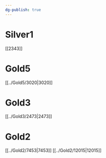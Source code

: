 ```yaml
---
dg-publish: true
---
```


# Silver1
[[2343]]

# Gold5
[[../Gold5/3020|3020]]

# Gold3
[[../Gold3/2473|2473]]

# Gold2
[[../Gold2/7453|7453]]
[[../Gold2/12015|12015]]

